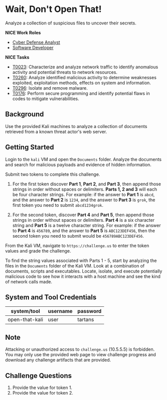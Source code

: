 # Wait, Don't Open That!

Analyze a collection of suspicious files to uncover their secrets.

**NICE Work Roles**

- [Cyber Defense Analyst](https://niccs.cisa.gov/workforce-development/nice-framework/)
- [Software Developer](https://niccs.cisa.gov/workforce-development/nice-framework/)

**NICE Tasks**

- [T0023](https://niccs.cisa.gov/workforce-development/nice-framework/): Characterize and analyze network traffic to identify anomalous activity and potential threats to network resources.
- [T0260](https://niccs.cisa.gov/workforce-development/nice-framework/): Analyze identified malicious activity to determine weaknesses exploited, exploitation methods, effects on system and information.
- [T0296](https://niccs.cisa.gov/workforce-development/nice-framework/): Isolate and remove malware.
- [T0176](https://niccs.cisa.gov/workforce-development/nice-framework/): Perform secure programming and identify potential flaws in codes to mitigate vulnerabilities. 


## Background

Use the provided Kali machines to analyze a collection of documents retrieved from a known threat actor's web server.

## Getting Started

Login to the `kali` VM and open the `Documents` folder. Analyze the documents and search for malicious payloads and evidence of hidden information.

Submit two tokens to complete this challenge. 

1. For the first token discover **Part 1**, **Part 2**, and **Part 3**, then append those strings in order without spaces or delimiters. **Parts 1, 2 and 3** will each be four character strings. For example: if the answer to **Part 1** is `abcd`, and the answer to **Part 2** is `1234`, and the answer to **Part 3** is `grok`, the first token you need to submit `abcd1234grok`.

2. For the second token, discover **Part 4** and **Part 5**, then append those strings in order without spaces or delimiters. **Part 4** is a six character string and **Part 5** is a twelve character string. For example: if the answer to **Part 4** is `456789`, and the answer to **Part 5** is `ABC123DEF456`, then the second token you need to submit would be `456789ABC123DEF456`.

From the Kali VM, navigate to `https://challenge.us` to enter the token values and grade the challenge.

To find the string values associated with Parts 1 - 5, start by analyzing the files in the `Documents` folder of the Kali VM. Look at a combination of documents, scripts and executables. Locate, isolate, and execute potentially malicious code to see how it interacts with a host machine and see the kind of network calls made. 

## System and Tool Credentials

| system/tool                         | username                   | password  |
|-------------------------------------|----------------------------|-----------|
| open-that-kali                                | user                       | tartans   |

## Note

Attacking or unauthorized access to `challenge.us` (10.5.5.5) is forbidden. You may only use the provided web page to view challenge progress and download any challenge artifacts that are provided.

## Challenge Questions

1. Provide the value for token 1.
2. Provide the value for token 2.
